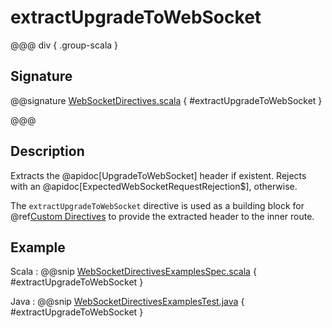 # extractUpgradeToWebSocket

@@@ div { .group-scala }

## Signature

@@signature [WebSocketDirectives.scala](/akka-http/src/main/scala/akka/http/scaladsl/server/directives/WebSocketDirectives.scala) { #extractUpgradeToWebSocket }

@@@

## Description

Extracts the @apidoc[UpgradeToWebSocket] header if existent. Rejects with an @apidoc[ExpectedWebSocketRequestRejection$], otherwise.

The `extractUpgradeToWebSocket` directive is used as a building block for @ref[Custom Directives](../custom-directives.md) to provide the extracted header to the inner route.

## Example

Scala
:  @@snip [WebSocketDirectivesExamplesSpec.scala]($test$/scala/docs/http/scaladsl/server/directives/WebSocketDirectivesExamplesSpec.scala) { #extractUpgradeToWebSocket }

Java
:  @@snip [WebSocketDirectivesExamplesTest.java]($test$/java/docs/http/javadsl/server/directives/WebSocketDirectivesExamplesTest.java) { #extractUpgradeToWebSocket }
